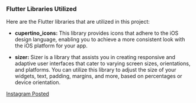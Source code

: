 ### Flutter Libraries Utilized

Here are the Flutter libraries that are utilized in this project:

- **cupertino_icons:** This library provides icons that adhere to the iOS design language, enabling you to achieve a more consistent look with the iOS platform for your app.

- **sizer:** Sizer is a library that assists you in creating responsive and adaptive user interfaces that cater to varying screen sizes, orientations, and platforms. You can utilize this library to adjust the size of your widgets, text, padding, margins, and more, based on percentages or device orientation.

[Instagram Posted](https://www.instagram.com/p/CzGo5yoSdym/)
